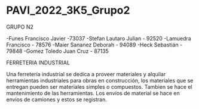 # PAVI_2022_3K5_Grupo2

GRUPO N2

-Funes Francisco Javier -73037
-Stefan Lautaro Julian - 92520
-Lamuedra Francisco - 78576
-Maier Sananez Deborah - 94089
-Heck Sebastián - 79848
-Gomez Toledo Juan Cruz - 87135

FERRETERIA INDUSTRIAL

Una ferretería industrial se dedica a proveer materiales y alquilar herramientas industriales para obras en construcción, los materiales que se entregan pueden ser materiales simples o compuestos. Tambien se hace el mantenimiento de las herramientas. Los envios de material se hace en envios de camiones y estos se registran.
